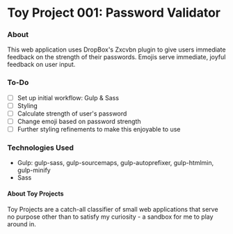 # Toy Project 001: Password Validator
### About
This web application uses DropBox's Zxcvbn plugin to give users immediate feedback on the strength of their passwords. Emojis serve immediate, joyful feedback on user input.

### To-Do
- [ ] Set up initial workflow: Gulp & Sass
- [ ] Styling
- [ ] Calculate strength of user's password
- [ ] Change emoji based on password strength
- [ ] Further styling refinements to make this enjoyable to use

### Technologies Used
- Gulp: gulp-sass, gulp-sourcemaps, gulp-autoprefixer, gulp-htmlmin, gulp-minify
- Sass

#### About Toy Projects
Toy Projects are a catch-all classifier of small web applications that serve no purpose other than to satisfy my curiosity - a sandbox for me to play around in.
